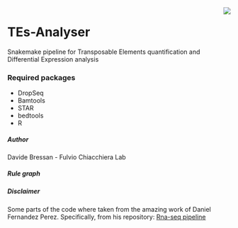<img align="right" src="https://user-images.githubusercontent.com/48018596/119865582-1c511f00-bf1c-11eb-9f89-22165532cd4a.png">


# TEs-Analyser
Snakemake pipeline for Transposable Elements quantification and Differential Expression analysis


### Required packages

- DropSeq
- Bamtools
- STAR
- bedtools 
- R

##### Author
Davide Bressan - Fulvio Chiacchiera Lab

##### Rule graph



##### Disclaimer
Some parts of the code where taken from the amazing work of Daniel Fernandez Perez. Specifically, from his repository: [Rna-seq pipeline](https://github.com/dfernandezperez/RNAseq-Snakemake)
